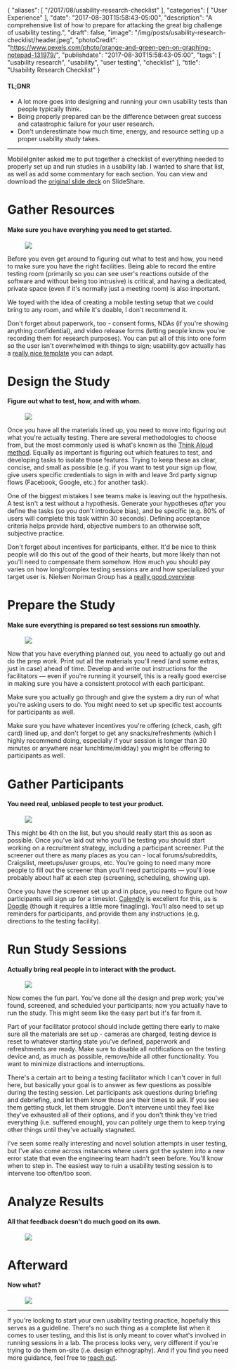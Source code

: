 {
   "aliases": [
      "/2017/08/usability-research-checklist"
   ],
   "categories": [
      "User Experience"
   ],
   "date": "2017-08-30T15:58:43-05:00",
   "description": "A comprehensive list of how to prepare for attacking the great big challenge of usability testing.",
   "draft": false,
   "image": "/img/posts/usability-research-checklist/header.jpeg",
   "photoCredit": "https://www.pexels.com/photo/orange-and-green-pen-on-graphing-notepad-131979/",
   "publishdate": "2017-08-30T15:58:43-05:00",
   "tags": [
      "usability research",
      "usability",
      "user testing",
      "checklist"
   ],
   "title": "Usability Research Checklist"
}

<div class="tldnr">
  <h4>TL;DNR</h4>
  <ul>
    <li>A lot more goes into designing and running your own usability tests than people typically think.</li>
    <li>Being properly prepared can be the difference between great success and catastrophic failure for your user research.</li>
    <li>Don't underestimate how much time, energy, and resource setting up a proper usability study takes.</li>
  </ul>
</div>

---

MobileIgniter asked me to put together a checklist of everything needed to properly set up and run studies in a usability lab. I wanted to share that list, as well as add some commentary for each section. You can view and download the [original slide deck](https://www.slideshare.net/mi-tim/usability-research-checklist-58988252) on SlideShare.


# Gather Resources <a name="resources" href="#resources"><i class="ion-link"></i></a>
#### Make sure you have everyhing you need to get started.

<figure>
<img src="/img/posts/usability-research-checklist/urc-resources.jpg" />
</figure>

Before you even get around to figuring out what to test and how, you need to make sure you have the right facilities. Being able to record the entire testing room (primarily so you can see user's reactions outside of the software and without being too intrusive) is critical, and having a dedicated, private space (even if it's normally just a meeting room) is also important.

We toyed with the idea of creating a mobile testing setup that we could bring to any room, and while it's doable, I don't recommend it.

Don't forget about paperwork, too - consent forms, NDAs (if you're showing anything confidential), and video release forms (letting people know you're recording them for research purposes). You can put all of this into one form so the user isn't overwhelmed with things to sign; usability.gov actually has a [really nice template](https://www.usability.gov/how-to-and-tools/resources/templates/consent-recording-release-form-adult.html) you can adapt.

# Design the Study <a name="design" href="#design"><i class="ion-link"></i></a>
#### Figure out what to test, how, and with whom.

<figure>
<img src="/img/posts/usability-research-checklist/urc-design.jpg" />
</figure>

Once you have all the materials lined up, you need to move into figuring out what you're actually testing. There are several methodologies to choose from, but the most commonly used is what's known as the [Think Aloud method](https://www.nngroup.com/articles/thinking-aloud-the-1-usability-tool/). Equally as important is figuring out which features to test, and developing tasks to isolate those features. Trying to keep these as clear, concise, and small as possible (e.g. if you want to test your sign up flow, give users specific credentials to sign in with and leave 3rd party signup flows (Facebook, Google, etc.) for another task).

One of the biggest mistakes I see teams make is leaving out the hypothesis. A test isn't a test without a hypothesis. Generate your hypotheses _after_ you define the tasks (so you don't introduce bias), and be specific (e.g. 80% of users will complete this task within 30 seconds). Defining acceptance criteria helps provide hard, objective numbers to an otherwise soft, subjective practice.

Don't forget about incentives for participants, either. It'd be nice to think people will do this out of the good of their hearts, but more likely than not you'll need to compensate them somehow. How much you should pay varies on how long/complex testing sessions are and how specialized your target user is. Nielsen Norman Group has a [really good overview](https://www.nngroup.com/articles/recruiting-test-participants-for-usability-studies/).

# Prepare the Study <a name="prepare" href="#prepare"><i class="ion-link"></i></a>
#### Make sure everything is prepared so test sessions run smoothly.

<figure>
<img src="/img/posts/usability-research-checklist/urc-prepare.jpg" />
</figure>

Now that you have everything planned out, you need to actually go out and do the prep work. Print out all the materials you'll need (and some extras, just in case) ahead of time. Develop and write out instructions for the facilitators &mdash; even if you're running it yourself, this is a really good exercise in making sure you have a consistent protocol with each participant.

Make sure you actually go through and give the system a dry run of what you're asking users to do. You might need to set up specific test accounts for participants as well.

Make sure you have whatever incentives you're offering (check, cash, gift card) lined up, and don't forget to get any snacks/refreshments (which I highly recommend doing, especially if your session is longer than 30 minutes or anywhere near lunchtime/midday) you might be offering to participants as well.

# Gather Participants <a name="participants" href="#participants"><i class="ion-link"></i></a>
#### You need real, unbiased people to test your product.

<figure>
<img src="/img/posts/usability-research-checklist/urc-participants.jpg" />
</figure>

This might be 4th on the list, but you should really start this as soon as possible. Once you've laid out who you'll be testing you should start working on a recruitment strategy, including a participant screener. Put the screener out there as many places as you can - local forums/subreddits, Craigslist, meetups/user groups, etc. You're going to need many more people to fill out the screener than you'll need participants &mdash; you'll lose probably about half at each step (screening, scheduling, showing up).

Once you have the screener set up and in place, you need to figure out how participants will sign up for a timeslot. [Calendly](https://calendly.com/) is excellent for this, as is [Doodle](http://doodle.com/) (though it requires a little more finagling). You'll also need to set up reminders for participants, and provide them any instructions (e.g. directions to the testing facility).

# Run Study Sessions <a name="run" href="#run"><i class="ion-link"></i></a>
#### Actually bring real people in to interact with the product.

<figure>
<img src="/img/posts/usability-research-checklist/urc-run.jpg" />
</figure>

Now comes the fun part. You've done all the design and prep work; you've found, screened, and scheduled your participants; now you actually have to run the study. This might seem like the easy part but it's far from it.

Part of your facilitator protocol should include getting there early to make sure all the materials are set up - cameras are charged, testing device is reset to whatever starting state you've defined, paperwork and refreshments are ready. Make sure to disable all notifications on the testing device and, as much as possible, remove/hide all other functionality. You want to minimize distractions and interruptions.

There's a certain art to being a testing facilitator which I can't cover in full here, but basically your goal is to answer as few questions as possible during the testing session. Let participants ask questions during briefing and debriefing, and let them know those are their times to ask. If you see them getting stuck, let them struggle. Don't intervene until they feel like they've exhausted all of their options, and if you don't think they've tried everything (i.e. suffered enough), you can politely urge them to keep trying other things until they've actually stagnated.

I've seen some really interesting and novel solution attempts in user testing, but I've also come across instances where users got the system into a new error state that even the engineering team hadn't seen before. You'll know when to step in. The easiest way to ruin a usability testing session is to intervene too often/too soon.

# Analyze Results <a name="analyze" href="#analyze"><i class="ion-link"></i></a>
#### All that feedback doesn't do much good on its own.

<figure>
<img src="/img/posts/usability-research-checklist/urc-analyze.jpg" />
</figure>


# Afterward <a name="after" href="#after"><i class="ion-link"></i></a>
#### Now what?

<figure>
<img src="/img/posts/usability-research-checklist/urc-after.jpg" />
</figure>

---

If you're looking to start your own usability testing practice, hopefully this serves as a guideline. There's no such thing as a complete list when it comes to user testing, and this list is only meant to cover what's involved in running sessions in a lab. The process looks very, very different if you're trying to do them on-site (i.e. design ethnography). And if you find you need more guidance, feel free to [reach out](mailto:me@bradorego.com?subject=Usability%20Research%20Checklist).
